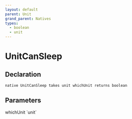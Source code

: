 ```yaml
---
layout: default
parent: Unit
grand_parent: Natives
types:
  - boolean
  - unit
---
```


# UnitCanSleep

## Declaration

```
native UnitCanSleep takes unit whichUnit returns boolean
```

## Parameters
<dl>
  <dt>whichUnit `unit`</dt>
  <dd></dd>
</dl>